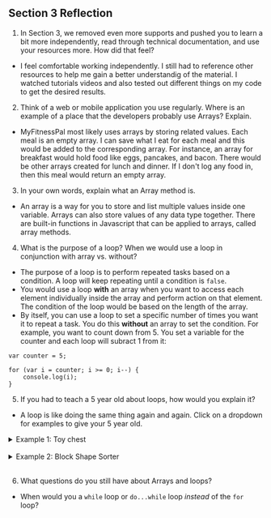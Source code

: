 ## Section 3 Reflection

1. In Section 3, we removed even more supports and pushed you to learn a bit more independently, read through technical documentation, and use your resources more. How did that feel?
- I feel comfortable working independently. I still had to reference other resources to help me gain a better understandig of the material. I watched tutorials videos and also tested out different things on my code to get the desired results. 

2. Think of a web or mobile application you use regularly. Where is an example of a place that the developers probably use Arrays? Explain.
- MyFitnessPal most likely uses arrays by storing related values. Each meal is an empty array. I can save what I eat for each meal and this would be added to the corresponding array. For instance, an array for breakfast would hold food like eggs, pancakes, and bacon. There would be other arrays created for lunch and dinner. If I don't log any food in, then this meal would return an empty array.

3. In your own words, explain what an Array method is.
- An array is a way for you to store and list multiple values inside one variable. Arrays can also store values of any data type together. There are built-in functions in Javascript that can be applied to arrays, called array methods. 

4. What is the purpose of a loop? When we would use a loop in conjunction with array vs. without?
- The purpose of a loop is to perform repeated tasks based on a condition. A loop will keep repeating until a condition is `false`. 
- You would use a loop **with** an array when you want to access each element individually inside the array and perform action on that element. The condition of the loop would be based on the length of the array.
- By itself, you can use a loop to set a specific number of times you want it to repeat a task. You do this **without** an array to set the condition. For example, you want to count down from 5. You set a variable for the counter and each loop will subract 1 from it:
```
var counter = 5;

for (var i = counter; i >= 0; i--) {
    console.log(i);
}
```

5. If you had to teach a 5 year old about loops, how would you explain it?

- A loop is like doing the same thing again and again. Click on a dropdown for examples to give your 5 year old.
<details>
<summary>Example 1: Toy chest</summary>
<br>
You left 6 toys out of your toy chest. Let's start to clean this up. I want you to pick up one toy, walk to your empty toy chest, and put it inside. Do these steps again. You can be done when there are no toys left out. Good job!
</details>
<br>
<details>
<summary>Example 2: Block Shape Sorter</summary>
<br>
Let's say you have a square toy with 6 sides and empty slots. This square has heart, star, and circle slots. You need to fill the heart slot with a heart block, the start with a start block, and the circle with a circle block for this side to be complete! You move on to the next side and do the same steps. You will do this 6 times total.
</details>
<br>

6. What questions do you still have about Arrays and loops?
- When would you a `while` loop or `do...while` loop _instead_ of the `for` loop?
